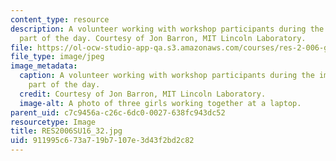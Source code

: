 ```yaml
---
content_type: resource
description: A volunteer working with workshop participants during the image processing
  part of the day. Courtesy of Jon Barron, MIT Lincoln Laboratory.
file: https://ol-ocw-studio-app-qa.s3.amazonaws.com/courses/res-2-006-girls-who-build-cameras-summer-2016/911995c673a719b7107e3d43f2bd2c82_RES2006SU16_32.jpg
file_type: image/jpeg
image_metadata:
  caption: A volunteer working with workshop participants during the image processing
    part of the day.
  credit: Courtesy of Jon Barron, MIT Lincoln Laboratory.
  image-alt: A photo of three girls working together at a laptop.
parent_uid: c7c9456a-c26c-6dc0-0027-638fc943dc52
resourcetype: Image
title: RES2006SU16_32.jpg
uid: 911995c6-73a7-19b7-107e-3d43f2bd2c82
---
```

